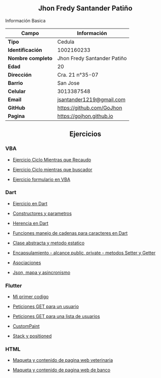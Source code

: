 <h2 align=center>Jhon Fredy Santander Patiño</h2>

Información Basica

| Campo | Información |
| --- | --- |
| **Tipo** | Cedula |
| **Identificación** | 1002160233 |
| **Nombre completo** | Jhon Fredy Santander Patiño|
| **Edad** | 20 |
| **Dirección** | Cra. 21 n°35-07 |
| **Barrio** | San Jose |
| **Celular** | 3013387548|
| **Email** | jsantander1219@gmail.com |
| **GitHub** | https://github.com/GoJhon |
| **Pagina** | https://gojhon.github.io |

<h2 align=center>Ejercicios</h2>

<h3>VBA</h3>

- [Ejercicio Ciclo Mientras que Recaudo](/aprendices/jhonSantander/actividades/vba/whileRecaudo/README.md)

- [Ejercicio Ciclo mientras que buscador](/aprendices/jhonSantander/actividades/vba/whileBaseDatos/README.md)

- [Ejercicio formulario en VBA](/aprendices/jhonSantander/actividades/vba/Formulario/README.md)

<h3>Dart</h3>

- [Ejercicio en Dart](/aprendices/jhonSantander/actividades/dart/dartMetodos/README.md)

- [Constructores y parametros](/aprendices/jhonSantander/actividades/dart/constructorParametros/README.md)

- [Herencia en Dart](/aprendices/jhonSantander/actividades/dart/herencia/README.md)

- [Funciones manejo de cadenas para caracteres en Dart](/aprendices/jhonSantander/actividades/dart/manejoCadenasDart/README.md)

- [Clase abstracta y metodo estatico](/aprendices/jhonSantander/actividades/dart/claseAbstractometodoStatic/README.md)

- [Encapsulamiento - alcance public, private - metodos Setter y Getter](/aprendices/jhonSantander/actividades/dart/encapsulamiento/README.md)

- [Asociaciones](/aprendices/jhonSantander/actividades/dart/asociaciones/README.md)

- [Json, mapa y asincronismo](/aprendices/jhonSantander/actividades/dart/json/README.md)

<h3>Flutter</h3>

- [Mi primer codigo](/aprendices/jhonSantander/actividades/flutter/dartPrimerCodigo/README.md)

- [Peticiones GET para un usuario](/aprendices/jhonSantander/actividades/flutter/flutterPeticionHTTP/README.md)

- [Peticiones GET para una lista de usuarios](/aprendices/jhonSantander/actividades/flutter/peticionesHttpListaUsuarios/README.md)

- [CustomPaint](/aprendices/jhonSantander/actividades/flutter/background/README.md)

- [Stack y positioned](/aprendices/jhonSantander/actividades/flutter/stackBrackground/README.md)

<h3>HTML</h3>

- [Maqueta y contenido de pagina web veterinaria](/aprendices/jhonSantander/actividades/html/mascotas/README.md)

- [Maqueta y contenido de pagina web de banco](/aprendices/jhonSantander/actividades/html/bancoop/README.md)
